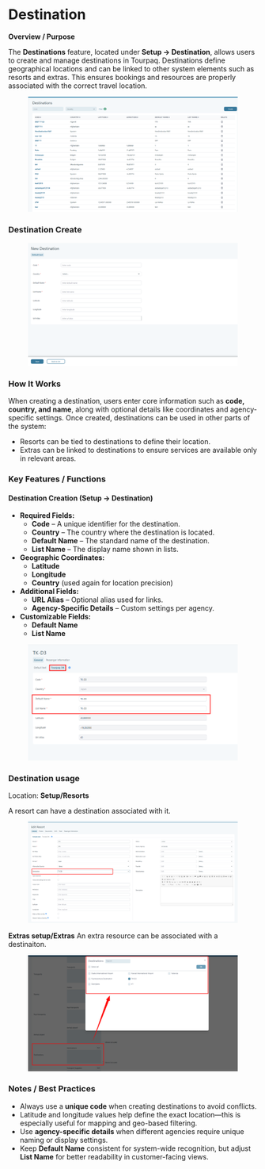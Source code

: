 # Destination

**Overview / Purpose**

The **Destinations** feature, located under **Setup → Destination**, allows users to create and manage destinations in Tourpaq. Destinations define geographical locations and can be linked to other system elements such as resorts and extras. This ensures bookings and resources are properly associated with the correct travel location.

<figure><img src="../.gitbook/assets/destinationmain-e8f3152d7db437457e91ef7405246a36.png" alt=""><figcaption></figcaption></figure>

### Destination Create <a href="#destination-create" id="destination-create"></a>

<figure><img src="../.gitbook/assets/destinationsave-16eb115620cee510abdf3601f4378f05.png" alt=""><figcaption></figcaption></figure>

### **How It Works**

When creating a destination, users enter core information such as **code, country, and name**, along with optional details like coordinates and agency-specific settings. Once created, destinations can be used in other parts of the system:

* Resorts can be tied to destinations to define their location.
* Extras can be linked to destinations to ensure services are available only in relevant areas.

### **Key Features / Functions**

#### **Destination Creation (Setup → Destination)**

* **Required Fields:**
  * **Code** – A unique identifier for the destination.
  * **Country** – The country where the destination is located.
  * **Default Name** – The standard name of the destination.
  * **List Name** – The display name shown in lists.
* **Geographic Coordinates:**
  * **Latitude**
  * **Longitude**
  * **Country** (used again for location precision)
* **Additional Fields:**
  * **URL Alias** – Optional alias used for links.
  * **Agency-Specific Details** – Custom settings per agency.
* **Customizable Fields:**
  * **Default Name**
  * **List Name**

<figure><img src="../.gitbook/assets/image (5) (1) (1) (1).png" alt=""><figcaption></figcaption></figure>

### Destination usage <a href="#destination-usage" id="destination-usage"></a>

Location: **Setup/Resorts**

A resort can have a destination associated with it.

<figure><img src="../.gitbook/assets/image (1) (1) (1) (1) (1) (1) (1) (1) (1) (1) (1) (1) (1) (1) (1) (2) (1) (1) (1) (1) (1) (1) (1) (1).png" alt=""><figcaption></figcaption></figure>

**Extras setup/Extras** An extra resource can be associated with a destinaiton.

<figure><img src="../.gitbook/assets/image (2) (1) (1) (1) (1) (1) (1) (1) (1) (1) (2) (1) (1).png" alt=""><figcaption></figcaption></figure>

### **Notes / Best Practices**

* Always use a **unique code** when creating destinations to avoid conflicts.
* Latitude and longitude values help define the exact location—this is especially useful for mapping and geo-based filtering.
* Use **agency-specific details** when different agencies require unique naming or display settings.
* Keep **Default Name** consistent for system-wide recognition, but adjust **List Name** for better readability in customer-facing views.
